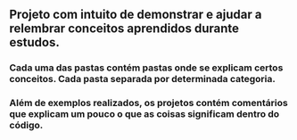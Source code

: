 <h2>Projeto com intuito de demonstrar e ajudar a relembrar conceitos aprendidos durante estudos.</h2>

<h3>Cada uma das pastas contém pastas onde se explicam certos conceitos. Cada pasta separada por determinada categoria.</h3>

<h3>Além de exemplos realizados, os projetos contém comentários que explicam um pouco o que as coisas significam dentro do código.</h3>
